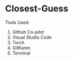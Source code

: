 # Closest-Guess
Tools Used:
  1. Github Co-pilot
  2. Visual Studio Code
  3. Torch
  4. GitKaren
  5. Terminal
